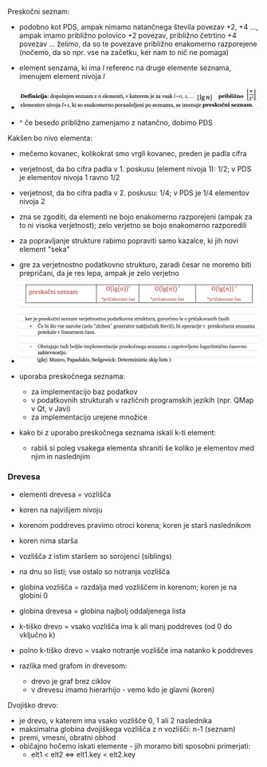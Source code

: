 Preskočni seznam:
- podobno kot PDS, ampak nimamo natančnega števila povezav +2, +4 ..., ampak imamo približno polovico +2 povezav, približno četrtino +4 povezav ... želimo, da so te povezave približno enakomerno razporejene (nočemo, da so npr. vse na začetku, ker nam to nič ne pomaga)

- element senzama, ki ima $l$ referenc na druge elemente seznama, imenujem element nivoja $l$
- ![600](../../Images3/Pasted%20image%2020250311090039.png)
- ^ če besedo približno zamenjamo z natančno, dobimo PDS

Kakšen bo nivo elementa:
- mečemo kovanec, kolikokrat smo vrgli kovanec, preden je padla cifra
- verjetnost, da bo cifra padla v 1. poskusu (element nivoja 1): 1/2; v PDS je elementov nivoja 1 ravno 1/2
- verjetnost, da bo cifra padla v 2. poskusu: 1/4; v PDS je 1/4 elementov nivoja 2
- zna se zgoditi, da elementi ne bojo enakomerno razporejeni (ampak za to ni visoka verjetnost); zelo verjetno se bojo enakomerno razporedili
- za popravljanje strukture rabimo popraviti samo kazalce, ki jih novi element "seka"
- gre za verjetnostno podatkovno strukturo, zaradi česar ne moremo biti prepričani, da je res lepa, ampak je zelo verjetno
- ![600](../../Images3/Pasted%20image%2020250311092958.png)
- uporaba preskočnega seznama:
	- za implementacijo baz podatkov
	- v podatkovnih strukturah v različnih programskih jezikih (npr. QMap v Qt, v Javi)
	- za implementacijo urejene množice

- kako bi z uporabo preskočnega seznama iskali k-ti element:
	- rabiš si poleg vsakega elementa shraniti še koliko je elementov med njim in naslednjim

### Drevesa

- elementi drevesa = vozlišča
- koren na najvišjem nivoju
- korenom poddreves pravimo otroci korena; koren je starš naslednikom
- koren nima starša
- vozlišča z istim staršem so sorojenci (siblings)
- na dnu so listi; vse ostalo so notranja vozlišča
- globina vozlišča = razdalja med vozliščem in korenom; koren je na globini 0
- globina drevesa = globina najbolj oddaljenega lista
- k-tiško drevo = vsako vozlišča ima k ali manj poddreves (od 0 do vključno k)
- polno k-tiško drevo = vsako notranje vozlišče ima natanko k poddreves

- razlika med grafom in drevesom:
	- drevo je graf brez ciklov
	- v drevesu imamo hierarhijo - vemo kdo je glavni (koren)

Dvojiško drevo:
- je drevo, v katerem ima vsako vozlišče 0, 1 ali 2 naslednika
- maksimalna globina dvojiškega vozlišča z n vozlišči: n-1 (seznam)
- premi, vmesni, obratni obhod
- običajno hočemo iskati elemente - jih moramo biti sposobni primerjati:
	- elt1 < elt2 <=> elt1.key < elt2.key